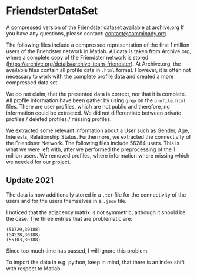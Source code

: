 # FriendsterDataSet

A compressed version of the Friendster dataset available at archive.org
If you have any questions, please contact: 
    contact@camminady.org

The following files include a compressed representation of the first 
1 million users of the Friendster network in Matlab.
All data is taken from Archive.org, where a complete copy of the Friendster
network is stored (https://archive.org/details/archive-team-friendster).
At Archive.org, the available files contain all profile data in 
`.html` format. However, it is often not necessary to work with the complete 
profile data and created a more compressed data set.

We do not claim, that the presented data is correct, nor that
it is complete. All profile information have been gather by using `grep` on
the `profile.html` files. There are user profiles, which are not public and
therefore, no information could be extracted.
We did not differentiate between private profiles / deleted profiles / missing profiles. 

We extracted some relevant information about a User such as
Gender, Age, Interests, Relationship Status. 
Furthermore, we extracted the connectivity of the Friendster Network.
The following files include 56284 users. This is what we were left with,
after we performed the preprocessing of the 1 million users.
We removed profiles, where information where missing which we needed for our project.


## Update 2021

The data is now additionally stored in a `.txt` file for the connectivity of the users 
and for the users themselves in a `.json` file.

I noticed that the adjacency matrix is not symmetric, although it should be the case. 
The three entries that are problematic are:
```
(51729,30188)         
(54528,30188)         
(55103,30188)         
```

Since too much time has passed, I will ignore this problem.

To import the data in e.g. python, keep in mind, that there is an index shift with respect to Matlab.
